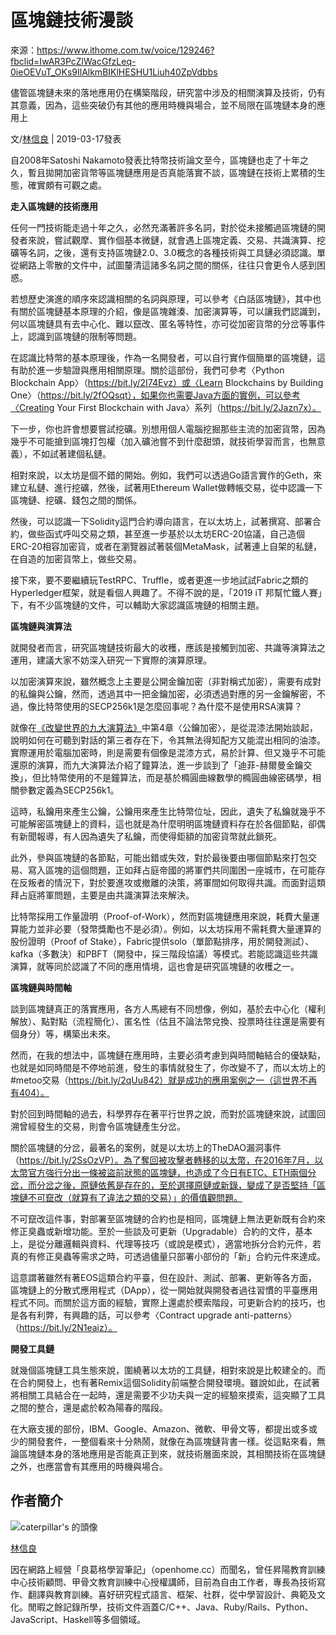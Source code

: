 # 區塊鏈技術漫談
來源：https://www.ithome.com.tw/voice/129246?fbclid=IwAR3PcZlWacGfzLeq-0ieOEVuT_OKs9IlAlkmBIKlHESHU1Liuh40ZpVdbbs

儘管區塊鏈未來的落地應用仍在構築階段，研究當中涉及的相關演算及技術，仍有其意義，因為，這些突破仍有其他的應用時機與場合，並不局限在區塊鏈本身的應用上


文/[林信良](https://www.ithome.com.tw/users/%E6%9E%97%E4%BF%A1%E8%89%AF) | 2019-03-17發表

自2008年Satoshi Nakamoto發表比特幣技術論文至今，區塊鏈也走了十年之久，暫且拋開加密貨幣等區塊鏈應用是否真能落實不談，區塊鏈在技術上累積的生態，確實頗有可觀之處。

**走入區塊鏈的技術應用**

任何一門技術能走過十年之久，必然充滿著許多名詞，對於從未接觸過區塊鏈的開發者來說，嘗試觀摩、實作個基本微鏈，就會遇上區塊定義、交易、共識演算、挖礦等名詞，之後，還有支持區塊鏈2.0、3.0概念的各種技術與工具鏈必須認識。單從網路上零散的文件中，試圖釐清這諸多名詞之間的關係，往往只會更令人感到困惑。

若想歷史演進的順序來認識相關的名詞與原理，可以參考《白話區塊鏈》，其中也有關於區塊鏈基本原理的介紹，像是區塊雜湊、加密演算等，可以讓我們認識到，何以區塊鏈具有去中心化、難以竄改、匿名等特性，亦可從加密貨幣的分岔等事件上，認識到區塊鏈的限制等問題。

在認識比特幣的基本原理後，作為一名開發者，可以自行實作個簡單的區塊鏈，這有助於進一步驗證與應用相關原理。關於這部份，我們可參考〈Python Blockchain App〉（https://bit.ly/2I74Evz）或〈Learn Blockchains by Building One〉（https://bit.ly/2fOQsqt），如果你也需要Java方面的實例，可以參考〈Creating Your First Blockchain with Java〉系列（https://bit.ly/2Jazn7x）。

下一步，你也許會想要嘗試挖礦。別想用個人電腦挖掘那些主流的加密貨幣，因為幾乎不可能搶到區塊打包權（加入礦池嘗不到什麼甜頭，就技術學習而言，也無意義），不如試著建個私鏈。

相對來說，以太坊是個不錯的開始。例如，我們可以透過Go語言實作的Geth，來建立私鏈、進行挖礦，然後，試著用Ethereum Wallet做轉帳交易，從中認識一下區塊鏈、挖礦、錢包之間的關係。

然後，可以認識一下Solidity這門合約導向語言，在以太坊上，試著撰寫、部署合約，做些函式呼叫交易之類，甚至進一步基於以太坊ERC-20協議，自己造個ERC-20相容加密貨，或者在瀏覽器試著裝個MetaMask，試著連上自架的私鏈，在自造的加密貨幣上，做些交易。

接下來，要不要繼續玩TestRPC、Truffle，或者更進一步地試試Fabric之類的Hyperledger框架，就是看個人興趣了。不得不說的是，「2019 iT 邦幫忙鐵人賽」下，有不少區塊鏈的文件，可以輔助大家認識區塊鏈的相關主題。

**區塊鏈與演算法**

就開發者而言，研究區塊鏈技術最大的收穫，應該是接觸到加密、共識等演算法之運用，建議大家不妨深入研究一下實際的演算原理。

以加密演算來說，雖然概念上主要是公開金鑰加密（非對稱式加密），需要有成對的私鑰與公鑰，然而，透過其中一把金鑰加密，必須透過對應的另一金鑰解密，不過，像比特幣使用的SECP256k1是怎麼回事呢？為什麼不是使用RSA演算？

就像在[《改變世界的九大演算法》](https://www.ithome.com.tw/article/92831)中第4章〈公鑰加密〉，是從混漆法開始談起，說明如何在可聽到對話的第三者存在下，令其無法得知配方又能混出相同的油漆。實際運用於電腦加密時，則是需要有個像是混漆方式，易於計算、但又幾乎不可能還原的演算，而九大演算法介紹了鐘算法，進一步談到了「迪菲-赫爾曼金鑰交換」，但比特幣使用的不是鐘算法，而是基於橢圓曲線數學的橢圓曲線密碼學，相關參數定義為SECP256k1。

這時，私鑰用來產生公鑰，公鑰用來產生比特幣位址，因此，遺失了私鑰就幾乎不可能解密區塊鏈上的資料，這也就是為什麼明明區塊鏈資料存在於各個節點，卻偶有新聞報導，有人因為遺失了私鑰，而使得鉅額的加密貨幣就此鎖死。

此外，參與區塊鏈的各節點，可能出錯或失效，對於最後要由哪個節點來打包交易、寫入區塊的這個問題，正如拜占庭帝國的將軍們共同圍困一座城市，在可能存在反叛者的情況下，對於要進攻或撤離的決策，將軍間如何取得共識。而面對這類拜占庭將軍問題，主要是由共識演算法來解決。

比特幣採用工作量證明（Proof-of-Work），然而對區塊鏈應用來說，耗費大量運算能力並非必要（發幣獎勵也不是必須）。例如，以太坊採用不需耗費大量運算的股份證明（Proof of Stake），Fabric提供solo（單節點排序，用於開發測試）、kafka（多數決）和PBFT（開發中，採三階段協議）等模式。若能認識這些共識演算，就等同於認識了不同的應用情境，這也會是研究區塊鏈的收穫之一。

**區塊鏈與時間軸**

談到區塊鏈真正的落實應用，各方人馬總有不同想像，例如，基於去中心化（權利解放）、點對點（流程簡化）、匿名性（估且不論法幣兌換、投票時往往還是需要有個身分）等，構築出未來。

然而，在我的想法中，區塊鏈在應用時，主要必須考慮到與時間軸結合的優缺點，也就是如同時間是不停地前進，發生的事情就發生了，你改變不了，而以太坊上的#metoo交易（https://bit.ly/2qUu842）就是成功的應用案例之一（這世界不再有404）。

對於回到時間軸的過去，科學界存在著平行世界之說，而對於區塊鏈來說，試圖回溯曾經發生的交易，則會令區塊鏈產生分岔。

關於區塊鏈的分岔，最著名的案例，就是以太坊上的TheDAO漏洞事件（https://bit.ly/2SsOzVP）。為了奪回被攻擊者轉移的以太幣，在2016年7月，以太幣官方強行分出一條被盜前狀態的區塊鏈，也造成了今日有ETC、ETH兩個分岔，而分岔之後，原鏈依舊是存在的，至於選擇原鏈或新錄，變成了是否堅持「區塊鏈不可竄改（就算有了違法之類的交易）」的價值觀問題。

不可竄改這件事，對部署至區塊鏈的合約也是相同，區塊鏈上無法更新既有合約來修正臭蟲或新增功能。至於一些談及可更新（Upgradable）合約的文件，基本上，是從分離邏輯與資料、代理等技巧（或說是模式），適當地拆分合約元件，若真的有修正臭蟲等需求之時，可透過儘量只部署小部份的「新」合約元件來達成。

這意謂著雖然有著EOS這類合約平臺，但在設計、測試、部署、更新等各方面，區塊鏈上的分散式應用程式（DApp），從一開始就與開發者過往習慣的平臺應用程式不同。而關於這方面的經驗，實際上還處於模索階段，可更新合約的技巧，也是各有利弊，有興趣的話，可以參考〈Contract upgrade anti-patterns〉（https://bit.ly/2N1eaiz）。

**開發工具鏈**

就幾個區塊鏈工具生態來說，圍繞著以太坊的工具鏈，相對來說是比較建全的。而在合約開發上，也有著Remix這個Solidity前端整合開發環境。雖說如此，在試著將相關工具結合在一起時，還是需要不少功夫與一定的經驗來摸索，這突顯了工具之間的整合，還是處於較為陽春的階段。

在大廠支援的部份，IBM、Google、Amazon、微軟、甲骨文等，都提出或多或少的開發套件，一整個看來十分熱鬧，就像在為區塊鏈背書一樣。從這點來看，無論區塊鏈本身的落地應用是否能真正到來，就技術層面來說，其相關技術在區塊鏈之外，也應當會有其應用的時機與場合。

## 作者簡介

![caterpillar's 的頭像](https://s4.itho.me/sites/default/files/styles/medium/public/avatar/picture-28-1403851920.png?itok=CIB67fvX)

[林信良](https://www.ithome.com.tw/users/%E6%9E%97%E4%BF%A1%E8%89%AF)

因在網路上經營「良葛格學習筆記」（openhome.cc）而聞名，曾任昇陽教育訓練中心技術顧問、甲骨文教育訓練中心授權講師，目前為自由工作者，專長為技術寫作、翻譯與教育訓練。喜好研究程式語言、框架、社群，從中學習設計、典範及文化。閒暇之餘記錄所學，技術文件涵蓋C/C++、Java、Ruby/Rails、Python、JavaScript、Haskell等多個領域。